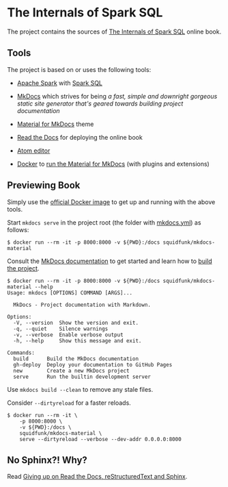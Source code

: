 # The Internals of Spark SQL

The project contains the sources of [The Internals of Spark SQL](https://the-internals-of-spark-sql.readthedocs.io/) online book.

## Tools

The project is based on or uses the following tools:

* [Apache Spark](https://spark.apache.org/) with [Spark SQL](http://spark.apache.org/sql/)

* [MkDocs](https://www.mkdocs.org/) which strives for being _a fast, simple and downright gorgeous static site generator that's geared towards building project documentation_

* [Material for MkDocs](https://squidfunk.github.io/mkdocs-material/) theme

* [Read the Docs](https://readthedocs.org/) for deploying the online book

* [Atom editor](https://atom.io/)

* [Docker](https://www.docker.com/) to [run the Material for MkDocs](https://squidfunk.github.io/mkdocs-material/getting-started/#with-docker-recommended) (with plugins and extensions)

## Previewing Book

Simply use the [official Docker image](https://squidfunk.github.io/mkdocs-material/getting-started/#with-docker-recommended) to get up and running with the above tools.

Start `mkdocs serve` in the project root (the folder with [mkdocs.yml](mkdocs.yml)) as follows:

```
$ docker run --rm -it -p 8000:8000 -v ${PWD}:/docs squidfunk/mkdocs-material
```

Consult the [MkDocs documentation](https://www.mkdocs.org/#getting-started) to get started and learn how to [build the project](https://www.mkdocs.org/#building-the-site).

```
$ docker run --rm -it -p 8000:8000 -v ${PWD}:/docs squidfunk/mkdocs-material --help
Usage: mkdocs [OPTIONS] COMMAND [ARGS]...

  MkDocs - Project documentation with Markdown.

Options:
  -V, --version  Show the version and exit.
  -q, --quiet    Silence warnings
  -v, --verbose  Enable verbose output
  -h, --help     Show this message and exit.

Commands:
  build      Build the MkDocs documentation
  gh-deploy  Deploy your documentation to GitHub Pages
  new        Create a new MkDocs project
  serve      Run the builtin development server
```

Use `mkdocs build --clean` to remove any stale files.

Consider `--dirtyreload` for a faster reloads.

```
$ docker run --rm -it \
    -p 8000:8000 \
    -v ${PWD}:/docs \
    squidfunk/mkdocs-material \
    serve --dirtyreload --verbose --dev-addr 0.0.0.0:8000
```

## No Sphinx?! Why?

Read [Giving up on Read the Docs, reStructuredText and Sphinx](https://medium.com/@jaceklaskowski/giving-up-on-read-the-docs-restructuredtext-and-sphinx-674961804641).
